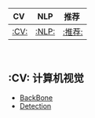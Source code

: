 |CV&nbsp;|NLP|推荐&nbsp;|
| :---: | :----: | :---: | 
|[:CV:](#CV-计算机视觉)|[:NLP:](#NLP-自然语言处理)|[:推荐:](#推荐系统)

<br>


## :CV: 计算机视觉

- [BackBone]()
- [ Detection]()
